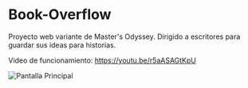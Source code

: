 # Book-Overflow
Proyecto web variante de Master's Odyssey. Dirigido a escritores para guardar sus ideas para historias.

Video de funcionamiento: https://youtu.be/r5aASAGtKpU

![Pantalla Principal](https://github.com/Buhita/Biblioteca/blob/main/Pantallas%20Biblioteca/Menu%20Principal.PNG?raw=true)

